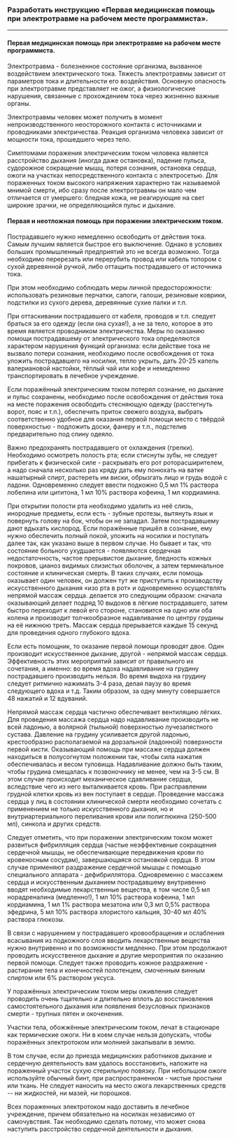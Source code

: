 ### Разработать инструкцию «Первая медицинская помощь при электротравме на рабочем месте программиста».

<hr/>

#### Первая медицинская помощь при электротравме на рабочем месте программиста.

Электротравма - болезненное состояние организма, вызванное воздействием электрического тока. Тяжесть электротравмы зависит от параметров тока и длительности его воздействия. Основную опасность при электротравме представляет не ожог, а физиологические нарушения, связанные с прохождением тока через жизненно важные органы.

Электротравмы человек может получить в момент непроизводственного неосторожного контакта с источниками и проводниками электричества. Реакция организма человека зависит от мощности тока, прошедшего через тело.

Симптомами поражения электрическим током человека является расстройство дыхания (иногда даже остановка), падение пульса, судорожное сокращение мышц, потеря сознания, остановка сердца, ожоги на участках непосредственного контакта с электросетью. Для пораженных током высокого напряжения характерно так называемой мнимой смерти, ибо сразу после электротравмы он мало чем отличается от умершего: бледная кожа, не реагирующие на свет широкие зрачки, не определяющийся пульс и дыхание.

#### Первая и неотложная помощь при поражении электрическим током.

Пострадавшего нужно немедленно освободить от действия тока. Самым лучшим является быстрое его выключение. Однако в условиях больших промышленный предприятий это не всегда возможно. Тогда необходимо перерезать или перерубить провод или кабель топором с сухой деревянной ручкой, либо оттащить пострадавшего от источника тока.

При этом необходимо соблюдать меры личной предосторожности: использовать резиновые перчатки, сапоги, галоши, резиновые коврики, подстилки из сухого дерева, деревянные сухие палки и т.п.

При оттаскивании пострадавшего от кабеля, проводов и т.п. следует браться за его одежду (если она сухая!), а не за тело, которое в это время является проводником электричества. Меры по оказанию помощи пострадавшему от электрического тока определяются характером нарушения функций организма: если действие тока не вызвало потери сознания, необходимо после освобождения от тока уложить пострадавшего на носилки, тепло укрыть, дать 20-25 капель валериановой настойки, тёплый чай или кофе и немедленно транспортировать в лечебное учреждение.

Если поражённый электрическим током потерял сознание, но дыхание и пульс сохранены, необходимо после освобождения от действия тока на месте поражения освободить стесняющую одежду (расстегнуть ворот, пояс и т.п.), обеспечить приток свежего воздуха, выбрать соответственно удобное для оказания первой помощи место с твёрдой поверхностью - подложить доски, фанеру и т.п., подстелив предварительно под спину одеяло.

Важно предохранять пострадавшего от охлаждения (грелки). Необходимо осмотреть полость рта; если стиснуты зубы, не следует прибегать к физической силе - раскрывать его рот роторасширителем, а надо сначала несколько раз кряду дать ему понюхать на ватке нашатырный спирт, растереть им виски, обрызгать лицо и грудь водой с ладони. Одновременно следует ввести подкожно 0,5 мл 1% раствора лобелина или цититона, 1 мл 10% раствора кофеина, 1 мл кордиамина.

При открытии полости рта необходимо удалить из неё слизь, инородные предметы, если есть - зубные протезы, вытянуть язык и повернуть голову на бок, чтобы он не западал. Затем пострадавшему дают вдыхать кислород. Если поражённые пришёл в сознание, ему нужно обеспечить полный покой, уложить на носилки и поступать далее так, как указано выше в первом случае. Но бывает и так, что состояние больного ухудшается - появляются сердечная недостаточность, частое прерывистое дыхание, бледность кожных покровов, цианоз видимых слизистых оболочек, а затем терминальное состояние и клиническая смерть. В таких случаях, если помощь оказывает один человек, он должен тут же приступить к производству искусственного дыхания «изо рта в рот» и одновременно осуществлять непрямой массаж сердца. делается это следующим образом: сначала оказывающий делает подряд 10 выдохов в лёгкие пострадавшего, затем быстро переходит к левой его стороне, становится на одно или оба колена и производит толчкообразное надавливание по центру грудины на её нижнюю треть. Массаж сердца прерывается каждые 15 секунд для проведения одного глубокого вдоха.

Если есть помощник, то оказание первой помощи проводят двое. Один производит искусственное дыхание, другой - непрямой массаж сердца. Эффективность этих мероприятий зависит от правильного их сочетания, а именно: во время вдоха надавливание на грудину пострадавшего производить нельзя. Во время выдоха на грудину следует ритмично нажимать 3-4 раза, делая паузу во время следующего вдоха и т.д. Таким образом, за одну минуту совершается 48 нажатий и 12 вдуваний.

Непрямой массаж сердца частично обеспечивает вентиляцию лёгких. Для проведения массажа сердца надо надавливание производить не всей ладонью, а волярной (тыльной) поверхностью лучезапястного сустава. Давление на грудину усиливается другой ладонью, крестообразно располагаемой на дорзальной (ладонной) поверхности первой кисти. Оказывающий помощь при массаже сердца должен находиться в полусогнутом положении так, чтобы сила нажатия обеспечивалась и весом туловища. Надавливание должно быть таким, чтобы грудина смещалась к позвоночнику не менее, чем на 3-5 см. В этом случае происходит механическое сдавливание сердца, вследствие чего из него выталкивается кровь. При расправлении грудной клетки кровь из вен поступает в сердце. Проведение массажа сердца у лиц в состоянии клинической смерти необходимо сочетать с применением не только искусственного дыхания, но и внутриартериального переливания крови или полиглюкина (250-500 мл), синкола и других средств.

Следует отметить, что при поражении электрическим током может развиться фибрилляция сердца (частые неэффективные сокращения сердечной мышцы, не обеспечивающие передвижения крови по кровеносным сосудам), завершающаяся остановкой сердца. В этом случае применяют раздражение сердечной мышцы с помощью специального аппарата - дефибриллятора. Одновременно с массажем сердца и искусственным дыханием пострадавшему внутривенно вводят необходимые лекарственные вещества, в том числе 0,5 мл норадреналина (медленно!), 1 мл 10% раствора кофеина, 1 мл кордиамина, 1 мл 1% раствора мезатона или 0,3 мл 0,5% раствора эфедрина, 5 мл 10% раствора хлористого кальция, 30-40 мл 40% раствора глюкозы.

В связи с нарушением у пострадавшего кровообращения и ослабления всасывания из подкожного слоя вводить лекарственные вещества нужно внутривенно и по возможности медленно. При этом продолжают проводить искусственное дыхание и другие мероприятия по оказанию первой помощи. Следует также проводить кожное раздражение - растирание тела и конечностей полотенцем, смоченным винным спиртом или 6% раствором уксуса.

У поражённых электрическим током меры оживления следует проводить очень тщательно и длительно вплоть до восстановления самостоятельного дыхания или появления безусловных признаков смерти - трупных пятен и окоченения.

Участки тела, обожжённые электрическим током, лечат в стационаре как термические ожоги. Ни в коем случае нельзя допускать, чтобы поражённых электротоком или молнией закапывали в землю.

В том случае, если до приезда медицинских работников дыхание и сердечную деятельность вам удалось восстановить, наложите на пораженный участок сухую стерильную повязку. При небольшом ожоге используйте обычный бинт, при распространенном - чистые простыни или ткань. Не следует наносить на место ожога лекарственных средств -- ни жидкостей, ни мазей, ни порошков.

Всех пораженных электротоком надо доставить в лечебное учреждение, причем обязательно на носилках независимо от самочувствия. Так необходимо сделать потому, что может снова наступить расстройство сердечной деятельности и дыхания.
